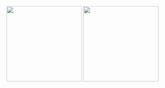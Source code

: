 <div align="center">
    <img height="200" align="top" src="https://github-readme-stats.vercel.app/api?username=andreydem0505&show_icons=true&theme=transparent"/>
    <img height="200" src="https://github-readme-stats.vercel.app/api/top-langs/?username=andreydem0505&layout=donut&theme=transparent"/>
</div>
